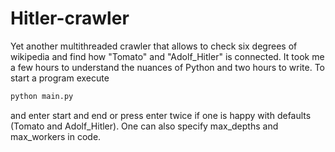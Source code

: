 # Hitler-crawler

Yet another multithreaded crawler that allows to check six degrees of wikipedia
and find how "Tomato" and "Adolf_Hitler" is connected. It took me a few hours 
to understand the nuances of Python and two hours to write.
To start a program execute

```bash
python main.py
```


and enter start and end or press enter twice if one is happy
with defaults (Tomato and Adolf_Hitler).
One can also specify max_depths and max_workers in code.
